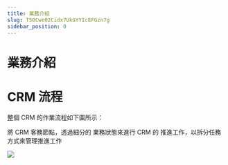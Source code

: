 ```yaml
---
title: 業務介紹
slug: T5OCwe02Cidx7UkGYYIcEFGzn7g
sidebar_position: 0
---
```



# 業務介紹

# CRM 流程

整個 CRM 的作業流程如下圖所示：

將 CRM 客務節點，透過細分的 業務狀態來進行 CRM 的 推進工作，以拆分任務方式來管理推進工作

<img src="/assets/Plr4bE0rAofAipx1870cKQp2nCb.png" src-width="744" src-height="616" align="center"/>

